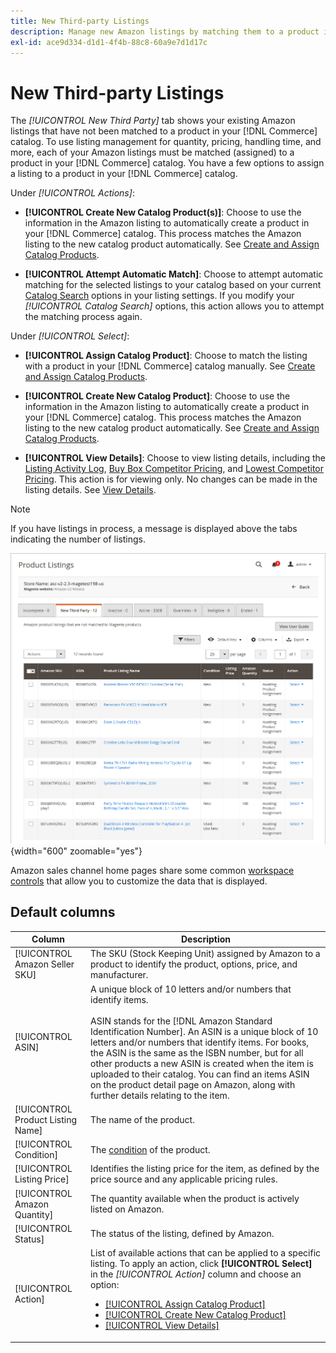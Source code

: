 ```yaml
---
title: New Third-party Listings
description: Manage new Amazon listings by matching them to a product in your Commerce catalog.
exl-id: ace9d334-d1d1-4f4b-88c8-60a9e7d1d17c
---
```

# New Third-party Listings

The _[!UICONTROL New Third Party]_ tab shows your existing Amazon listings that have not been matched to a product in your [!DNL Commerce] catalog. To use listing management for quantity, pricing, handling time, and more, each of your Amazon listings must be matched (assigned) to a product in your [!DNL Commerce] catalog. You have a few options to assign a listing to a product in your [!DNL Commerce] catalog.

Under _[!UICONTROL Actions]_:

- **[!UICONTROL Create New Catalog Product(s)]**: Choose to use the information in the Amazon listing to automatically create a product in your [!DNL Commerce] catalog. This process matches the Amazon listing to the new catalog product automatically. See [Create and Assign Catalog Products](./creating-assigning-catalog-products.md).

- **[!UICONTROL Attempt Automatic Match]**: Choose to attempt automatic matching for the selected listings to your catalog based on your current [Catalog Search](./catalog-search.md) options in your listing settings. If you modify your _[!UICONTROL Catalog Search]_ options, this action allows you to attempt the matching process again.

Under _[!UICONTROL Select]_:

- **[!UICONTROL Assign Catalog Product]**: Choose to match the listing with a product in your [!DNL Commerce] catalog manually. See [Create and Assign Catalog Products](./creating-assigning-catalog-products.md).

- **[!UICONTROL Create New Catalog Product]**: Choose to use the information in the Amazon listing to automatically create a product in your [!DNL Commerce] catalog. This process matches the Amazon listing to the new catalog product automatically. See [Create and Assign Catalog Products](./creating-assigning-catalog-products.md).

- **[!UICONTROL View Details]**: Choose to view listing details, including the [Listing Activity Log](./product-listing-details.md#listing-activity-log), [Buy Box Competitor Pricing](./product-listing-details.md#buy-box-competitor-pricing), and [Lowest Competitor Pricing](./product-listing-details.md#lowest-competitor-pricing). This action is for viewing only. No changes can be made in the listing details. See [View Details](./product-listing-details.md).

>[!NOTE]
>
>If you have listings in process, a message is displayed above the tabs indicating the number of listings.

![New third party listings](assets/amazon-listings-new-third-party.png){width="600" zoomable="yes"}

Amazon sales channel home pages share some common [workspace controls](./workspace-controls.md) that allow you to customize the data that is displayed.

## Default columns

|Column|Description|
|---|---|
|[!UICONTROL Amazon Seller SKU]|The SKU (Stock Keeping Unit) assigned by Amazon to a product to identify the product, options, price, and manufacturer. |
|[!UICONTROL ASIN]|A unique block of 10 letters and/or numbers that identify items.<br><br>ASIN stands for the [!DNL Amazon Standard Identification Number]. An ASIN is a unique block of 10 letters and/or numbers that identify items. For books, the ASIN is the same as the ISBN number, but for all other products a new ASIN is created when the item is uploaded to their catalog. You can find an items ASIN on the product detail page on Amazon, along with further details relating to the item. |
|[!UICONTROL Product Listing Name]|The name of the product. |
|[!UICONTROL Condition]|The [condition](./product-listing-condition.md) of the product. |
|[!UICONTROL Listing Price]|Identifies the listing price for the item, as defined by the price source and any applicable pricing rules. |
|[!UICONTROL Amazon Quantity]|The quantity available when the product is actively listed on Amazon. |
|[!UICONTROL Status]|The status of the listing, defined by Amazon. |
|[!UICONTROL Action]|List of available actions that can be applied to a specific listing. To apply an action, click **[!UICONTROL Select]** in the _[!UICONTROL Action]_ column and choose an option:<ul><li>[[!UICONTROL Assign Catalog Product]](./creating-assigning-catalog-products.md)</li><li>[[!UICONTROL Create New Catalog Product]](./creating-assigning-catalog-products.md)</li><li>[[!UICONTROL View Details]](./product-listing-details.md)</li></ul> |
